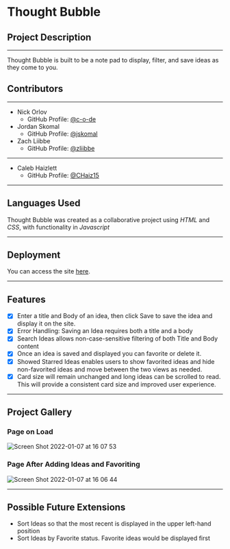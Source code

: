 # Thought Bubble

## Project Description
---
Thought Bubble is built to be a note pad to display, filter, and save ideas as they come to you. 

## Contributors
---
  * Nick Orlov
     - GitHub Profile: [@c-o-de](http://github.com/c-o-de)
  * Jordan Skomal
    - GitHub Profile: [@jskomal](http://github.com/jskomal)
  * Zach Liibbe 
    - GitHub Profile: [@zliibbe](http://github.com/zliibbe)
  ---
  * Caleb Haizlett
    - GitHub Profile: [@CHaiz15](http://github.com/CHaiz15)
---

## Languages Used
 Thought Bubble was created as a collaborative project using _HTML_ and _CSS_, with functionality in _Javascript_

---
## Deployment

You can access the site [here](https://jskomal.github.io/thought-bubble/).

---
## Features

- [x] Enter a title and Body of an idea, then click Save to save the idea and display it on the site.
- [x] Error Handling: Saving an Idea requires both a title and a body
- [x] Search Ideas allows non-case-sensitive filtering of both Title and Body content
- [x] Once an idea is saved and displayed you can favorite or delete it.
- [x] Showed Starred Ideas enables users to show favorited ideas and hide non-favorited ideas and move between the two views as needed.
- [x] Card size will remain unchanged and long ideas can be scrolled to read. This will provide a consistent card size and improved user experience.

---
## Project Gallery

### Page on Load

![Screen Shot 2022-01-07 at 16 07 53](https://user-images.githubusercontent.com/63659270/148618987-e1c2e091-28be-4f04-b04b-86f0d593bebe.png)

### Page After Adding Ideas and Favoriting

![Screen Shot 2022-01-07 at 16 06 44](https://user-images.githubusercontent.com/63659270/148619006-0b35d864-5f7e-49c0-8874-f8b9d561374c.png)


---
## Possible Future Extensions

- Sort Ideas so that the most recent is displayed in the upper left-hand position
- Sort Ideas by Favorite status. Favorite ideas would be displayed first

